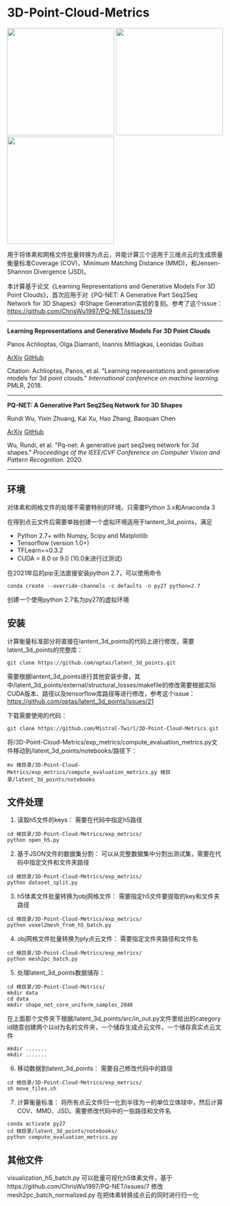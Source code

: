 # 3D-Point-Cloud-Metrics

<p float="left">
    <img src="https://user-images.githubusercontent.com/34999814/125043661-be445980-e0cd-11eb-8805-5ef5bbed76b6.png" height="250">
    <img src="https://user-images.githubusercontent.com/34999814/125043824-edf36180-e0cd-11eb-8862-1af57c0557c7.png" height="250">
    <img src="https://user-images.githubusercontent.com/34999814/125044052-2b57ef00-e0ce-11eb-8d8b-f9cec3a39fc5.png" height="250">
</p>

用于将体素和网格文件批量转换为点云，并能计算三个适用于三维点云的生成质量衡量标准Coverage (COV)，Minimum Matching Distance (MMD)，和Jensen-Shannon Divergence (JSD)。

本计算基于论文《Learning Representations and Generative Models For 3D Point Clouds》，首次应用于对《PQ-NET: A Generative Part Seq2Seq Network for 3D Shapes》中Shape Generation实验的复刻。参考了这个issue：https://github.com/ChrisWu1997/PQ-NET/issues/19

---

**Learning Representations and Generative Models For 3D Point Clouds**

Panos Achlioptas, Olga Diamanti, Ioannis Mitliagkas, Leonidas Guibas

[ArXiv](https://arxiv.org/abs/1707.02392) [GitHub](https://github.com/optas/latent_3d_points)

Citation: Achlioptas, Panos, et al. "Learning representations and generative models for 3d point clouds." *International conference on machine learning.* PMLR, 2018.

---

**PQ-NET: A Generative Part Seq2Seq Network for 3D Shapes**

Rundi Wu, Yixin Zhuang, Kai Xu, Hao Zhang, Baoquan Chen

[ArXiv](https://arxiv.org/abs/1911.10949) [GitHub](https://github.com/ChrisWu1997/PQ-NET)

Wu, Rundi, et al. "Pq-net: A generative part seq2seq network for 3d shapes." *Proceedings of the IEEE/CVF Conference on Computer Vision and Pattern Recognition.* 2020.

---

## 环境

对体素和网格文件的处理不需要特别的环境，只需要Python 3.x和Anaconda 3

在得到点云文件后需要单独创建一个虚拟环境适用于lantent_3d_points，满足

 - Python 2.7+ with Numpy, Scipy and Matplotlib
 - Tensorflow (version 1.0+)
 - TFLearn==0.3.2
 - CUDA = 8.0 or 9.0 (10.0未进行过测试)

在2021年后的pip无法直接安装python 2.7，可以使用命令
```
conda create --override-channels -c defaults -n py27 python=2.7
```
创建一个使用python 2.7名为py27的虚拟环境

## 安装

计算衡量标准部分将直接在lantent_3d_points的代码上进行修改，需要latent_3d_points的完整库：
```
git clone https://github.com/optas/latent_3d_points.git
```
需要根据lantent_3d_points进行其他安装步骤，其中/latent_3d_points/external/structural_losses/makefile的修改需要根据实际CUDA版本、路径以及tensorflow库路径等进行修改，参考这个issue：https://github.com/optas/latent_3d_points/issues/21

下载需要使用的代码：
```
git clone https://github.com/Mistral-Twirl/3D-Point-Cloud-Metrics.git
```
将/3D-Point-Cloud-Metrics/exp_metrics/compute_evaluation_metrics.py文件移动到/latent_3d_points/notebooks/路径下：
```
mv 根目录/3D-Point-Cloud-Metrics/exp_metrics/compute_evaluation_metrics.py 根目录/latent_3d_points/notebooks
```
## 文件处理

1. 读取h5文件的keys：
需要在代码中指定h5路径
```
cd 根目录/3D-Point-Cloud-Metrics/exp_metrics/
python open_h5.py
```

2. 基于JSON文件的数据集分割：
可以从完整数据集中分割出测试集，需要在代码中指定文件和文件夹路径
```
cd 根目录/3D-Point-Cloud-Metrics/exp_metrics/
python dataset_split.py
```
3. h5体素文件批量转换为obj网格文件：
需要指定h5文件要提取的key和文件夹路径
```
cd 根目录/3D-Point-Cloud-Metrics/exp_metrics/
python voxel2mesh_from_h5_batch.py
```
4. obj网格文件批量转换为ply点云文件：
需要指定文件夹路径和文件名
```
cd 根目录/3D-Point-Cloud-Metrics/exp_metrics/
python mesh2pc_batch.py
```
5. 处理latent_3d_points数据储存：
```
cd 根目录/3D-Point-Cloud-Metrics/
mkdir data
cd data
mkdir shape_net_core_uniform_samples_2048
```
在上面那个文件夹下根据/latent_3d_points/src/in_out.py文件里给出的category id随意创建两个以id为名的文件夹，一个储存生成点云文件，一个储存真实点云文件
```
mkdir .......
mkdir .......
```

6. 移动数据到latent_3d_points：
需要自己修改代码中的路径
```
cd 根目录/3D-Point-Cloud-Metrics/exp_metrics/
sh move_files.sh
```
7. 计算衡量标准：
将所有点云文件归一化到半径为一的单位立体球中，然后计算COV、MMD、JSD。需要修改代码中的一些路径和文件名
```
conda activate py27
cd 根目录/latent_3d_points/notebooks/
python compute_evaluation_metrics.py
```
## 其他文件
visualization_h5_batch.py
可以批量可视化h5体素文件，基于https://github.com/ChrisWu1997/PQ-NET/issues/7 修改
mesh2pc_batch_normalized.py
在把体素转换成点云的同时进行归一化
